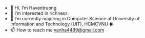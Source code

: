 - 👋 Hi, I’m Havantruong
- 👀 I’m interested in richness
- 🌱 I’m currently majoring in Computer Science at University of Information and Technology (UIT), HCMCVNU 🍀
- 📫 How to reach me vanha4489@gmail.com

<!---
hatruong2006/hatruong2006 is a ✨ special ✨ repository because its `README.md` (this file) appears on your GitHub profile.
You can click the Preview link to take a look at your changes.
--->
